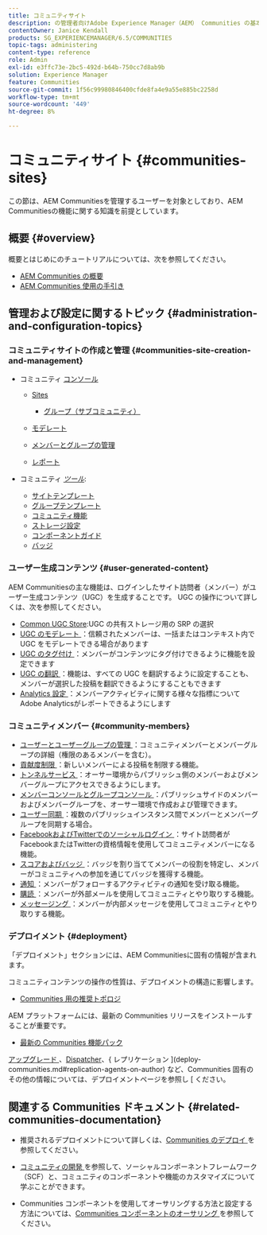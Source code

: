 ```yaml
---
title: コミュニティサイト
description: の管理者向けAdobe Experience Manager（AEM） Communities の基本事項について説明します。ユーザーは、その基本機能に精通しています。
contentOwner: Janice Kendall
products: SG_EXPERIENCEMANAGER/6.5/COMMUNITIES
topic-tags: administering
content-type: reference
role: Admin
exl-id: e3ffc73e-2bc5-492d-b64b-750cc7d8ab9b
solution: Experience Manager
feature: Communities
source-git-commit: 1f56c99980846400cfde8fa4e9a55e885bc2258d
workflow-type: tm+mt
source-wordcount: '449'
ht-degree: 8%

---
```


# コミュニティサイト {#communities-sites}

この節は、AEM Communitiesを管理するユーザーを対象としており、AEM Communitiesの機能に関する知識を前提としています。

## 概要 {#overview}

概要とはじめにのチュートリアルについては、次を参照してください。

* [AEM Communities の概要](overview.md)
* [AEM Communities 使用の手引き](getting-started.md)

## 管理および設定に関するトピック {#administration-and-configuration-topics}

### コミュニティサイトの作成と管理 {#communities-site-creation-and-management}

* コミュニティ [ コンソール ](consoles.md)

   * [Sites](sites-console.md)

      * [グループ（サブコミュニティ）](groups.md)

   * [モデレート](moderation.md)
   * [メンバーとグループの管理](members.md)
   * [レポート](reports.md)

* コミュニティ [*ツール*](tools.md):

   * [サイトテンプレート](sites.md)
   * [グループテンプレート](tools-groups.md)
   * [コミュニティ機能](functions.md)
   * [ストレージ設定](srp-config.md)
   * [コンポーネントガイド](components-guide.md)
   * [バッジ](badges.md)


### ユーザー生成コンテンツ {#user-generated-content}

AEM Communitiesの主な機能は、ログインしたサイト訪問者（メンバー）がユーザー生成コンテンツ（UGC）を生成することです。 UGC の操作について詳しくは、次を参照してください。

* [Common UGC Store](working-with-srp.md):UGC の共有ストレージ用の SRP の選択
* [UGC のモデレート ](moderate-ugc.md)：信頼されたメンバーは、一括またはコンテキスト内で UGC をモデレートできる場合があります
* [UGC のタグ付け ](tag-ugc.md)：メンバーがコンテンツにタグ付けできるように機能を設定できます
* [UGC の翻訳 ](translate-ugc.md)：機能は、すべての UGC を翻訳するように設定することも、メンバーが選択した投稿を翻訳できるようにすることもできます
* [Analytics 設定 ](analytics.md)：メンバーアクティビティに関する様々な指標についてAdobe Analyticsがレポートできるようにします

### コミュニティメンバー {#community-members}

* [ ユーザーとユーザーグループの管理 ](users.md)：コミュニティメンバーとメンバーグループの詳細（権限のあるメンバーを含む）。
* [ 貢献度制限 ](limits.md)：新しいメンバーによる投稿を制限する機能。
* [ トンネルサービス ](deploy-communities.md#tunnel-service-on-author)：オーサー環境からパブリッシュ側のメンバーおよびメンバーグループにアクセスできるようにします。
* [ メンバーコンソールとグループコンソール ](members.md)：パブリッシュサイドのメンバーおよびメンバーグループを、オーサー環境で作成および管理できます。
* [ ユーザー同期 ](sync.md)：複数のパブリッシュインスタンス間でメンバーとメンバーグループを同期する場合。
* [FacebookおよびTwitterでのソーシャルログイン ](social-login.md)：サイト訪問者がFacebookまたはTwitterの資格情報を使用してコミュニティメンバーになる機能。
* [ スコアおよびバッジ ](implementing-scoring.md)：バッジを割り当ててメンバーの役割を特定し、メンバーがコミュニティへの参加を通じてバッジを獲得する機能。
* [ 通知 ](notifications.md)：メンバーがフォローするアクティビティの通知を受け取る機能。
* [ 購読 ](subscriptions.md)：メンバーが外部メールを使用してコミュニティとやり取りする機能。
* [ メッセージング ](messaging.md)：メンバーが内部メッセージを使用してコミュニティとやり取りする機能。

### デプロイメント {#deployment}

「デプロイメント」セクションには、AEM Communitiesに固有の情報が含まれます。

コミュニティコンテンツの操作の性質は、デプロイメントの構造に影響します。

* [Communities 用の推奨トポロジ](topologies.md)

AEM プラットフォームには、最新の Communities リリースをインストールすることが重要です。

* [最新の Communities 機能パック](deploy-communities.md#latestfeaturepack)

[ アップグレード ](upgrade.md)、[Dispatcher](dispatcher.md)、{ レプリケーション ](deploy-communities.md#replication-agents-on-author) など、Communities 固有のその他の情報については、デプロイメントページを参照し [ ください。

## 関連する Communities ドキュメント {#related-communities-documentation}

* 推奨されるデプロイメントについて詳しくは、[Communities のデプロイ ](deploy-communities.md) を参照してください。

* [ コミュニティの開発 ](communities.md) を参照して、ソーシャルコンポーネントフレームワーク（SCF）と、コミュニティのコンポーネントや機能のカスタマイズについて学ぶことができます。

* Communities コンポーネントを使用してオーサリングする方法と設定する方法については、[Communities コンポーネントのオーサリング ](author-communities.md) を参照してください。
